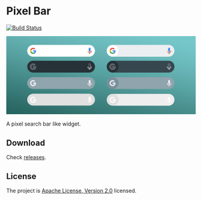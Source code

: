 # Pixel Bar

[![Build Status](https://travis-ci.org/kaedea/pixel-bar.svg?branch=develop)](https://travis-ci.org/kaedea/pixel-bar)

![Screenshot](doc/banner.jpg)

A pixel search bar like widget.

## Download

Check [releases](/releases).

## License

The project is [Apache License, Version 2.0](/LICENSE) licensed.
